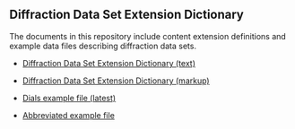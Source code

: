 ## Diffraction Data Set Extension Dictionary

The documents in this repository include content extension definitions and example data files
describing diffraction data sets.

- [Diffraction Data Set Extension Dictionary (text)](diffrn-data-set-extension-v2.dic)

- [Diffraction Data Set Extension Dictionary (markup)](diffrn-data-set-extension-v2.md)

- [Dials example file (latest)](dials-example-integrated-20170716.cif)

- [Abbreviated example file](draft-diffrn-data-set-example-20170712.cif)


